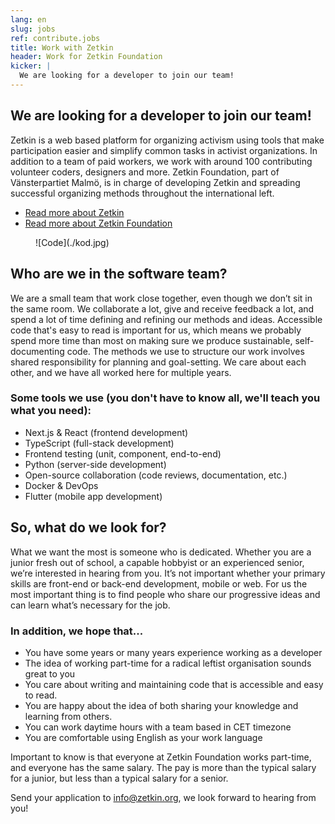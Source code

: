 ```yaml
---
lang: en
slug: jobs
ref: contribute.jobs
title: Work with Zetkin
header: Work for Zetkin Foundation
kicker: |
  We are looking for a developer to join our team!
---
```


## We are looking for a developer to join our team!

Zetkin is a web based platform for organizing activism using tools that make participation easier and simplify common tasks in activist organizations. In addition to a team of paid workers, we work with around 100 contributing volunteer coders, designers and more. Zetkin Foundation, part of Vänsterpartiet Malmö, is in charge of developing Zetkin and spreading successful organizing methods throughout the international left.

- [Read more about Zetkin](/en/zetkin)
- [Read more about Zetkin Foundation](/en/foundation)

<figure markdown="1">
![Code](./kod.jpg)
</figure>

## Who are we in the software team?

We are a small team that work close together, even though we don’t sit in the same room. We collaborate a lot, give and receive feedback a lot, and spend a lot of time defining and refining our methods and ideas. Accessible code that's easy to read is important for us, which means we probably spend more time than most on making sure we produce sustainable, self-documenting code. The methods we use to structure our work involves shared responsibility for planning and goal-setting. We care about each other, and we have all worked here for multiple years.

### Some tools we use (you don't have to know all, we'll teach you what you need):

- Next.js & React (frontend development)
- TypeScript (full-stack development)
- Frontend testing (unit, component, end-to-end)
- Python (server-side development)
- Open-source collaboration (code reviews, documentation, etc.)
- Docker & DevOps
- Flutter (mobile app development)

## So, what do we look for?

What we want the most is someone who is dedicated. Whether you are a junior fresh out of school, a capable hobbyist or an experienced senior, we’re interested in hearing from you. It’s not important whether your primary skills are front-end or back-end development, mobile or web. For us the most important thing is to find people who share our progressive ideas and can learn what’s necessary for the job.

### In addition, we hope that...

- You have some years or many years experience working as a developer
- The idea of working part-time for a radical leftist organisation sounds great to you
- You care about writing and maintaining code that is accessible and easy to read.
- You are happy about the idea of both sharing your knowledge and learning from others.
- You can work daytime hours with a team based in CET timezone
- You are comfortable using English as your work language

Important to know is that everyone at Zetkin Foundation works part-time, and everyone has the same salary. The pay is more than the typical salary for a junior, but less than a typical salary for a senior.

Send your application to [info@zetkin.org](mailto:info@zetkin.org), we look forward to hearing from you!
